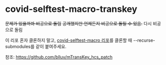# covid-selftest-macro-transkey
~~문제가 있을까봐 비공으로 돌림~~ ~~공개했지만 언제든지 비공으로 돌릴 수 있음.~~ 다시 비공으로 돌림

이 리포 혼자 클론하지 말고, [covid-selftest-macro 리포](https://github.com/lhwdev/covid-selftest-macro)를 클론할 때 --recurse-submodules를 같이 붙여주세요.


참조: https://github.com/blluv/mTransKey_hcs_patch
